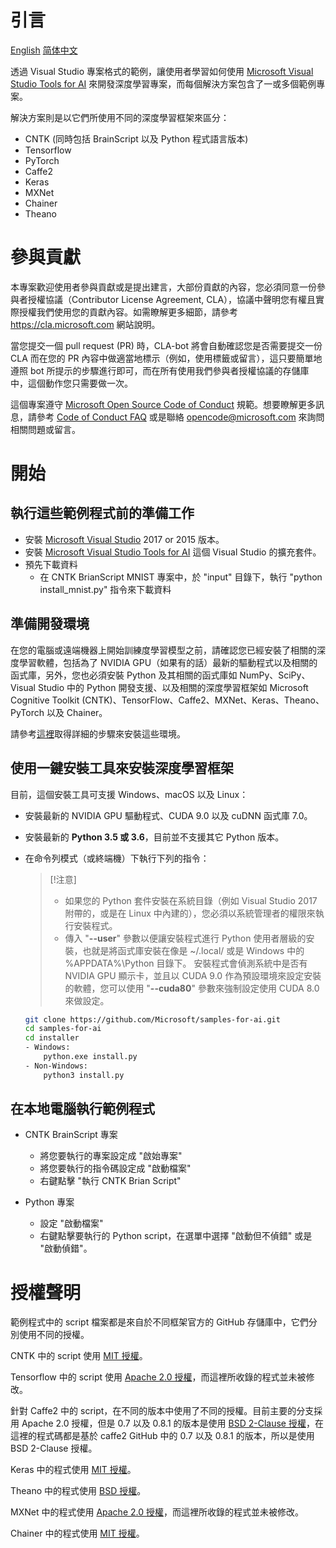 # 引言

[English](/README.md) [简体中文](/zh-hans/README.md)

透過 Visual Studio 專案格式的範例，讓使用者學習如何使用 [Microsoft Visual Studio Tools for AI](https://github.com/Microsoft/vs-tools-for-ai) 來開發深度學習專案，而每個解決方案包含了一或多個範例專案。

解決方案則是以它們所使用不同的深度學習框架來區分：
- CNTK (同時包括 BrainScript 以及 Python 程式語言版本)
- Tensorflow
- PyTorch
- Caffe2
- Keras
- MXNet
- Chainer
- Theano

# 參與貢獻

本專案歡迎使用者參與貢獻或是提出建言，大部份貢獻的內容，您必須同意一份參與者授權協議（Contributor License Agreement, CLA），協議中聲明您有權且實際授權我們使用您的貢獻內容。如需瞭解更多細節，請參考
https://cla.microsoft.com 網站說明。

當您提交一個 pull request (PR) 時，CLA-bot 將會自動確認您是否需要提交一份 CLA 而在您的 PR 內容中做適當地標示（例如，使用標籤或留言），這只要簡單地遵照 bot 所提示的步驟進行即可，而在所有使用我們參與者授權協議的存儲庫中，這個動作您只需要做一次。

這個專案遵守 [Microsoft Open Source Code of Conduct](https://opensource.microsoft.com/codeofconduct/) 規範。想要瞭解更多訊息，請參考 [Code of Conduct FAQ](https://opensource.microsoft.com/codeofconduct/faq/)
或是聯絡 [opencode@microsoft.com](mailto:opencode@microsoft.com) 來詢問相關問題或留言。

# 開始

## 執行這些範例程式前的準備工作
- 安裝 [Microsoft Visual Studio](https://www.visualstudio.com/) 2017 or 2015 版本。
- 安裝 [Microsoft Visual Studio Tools for AI](https://github.com/Microsoft/vs-tools-for-ai) 這個 Visual Studio 的擴充套件。
- 預先下載資料
    - 在 CNTK BrianScript MNIST 專案中，於 "input" 目錄下，執行 "python install_mnist.py" 指令來下載資料

## 準備開發環境
在您的電腦或遠端機器上開始訓練度學習模型之前，請確認您已經安裝了相關的深度學習軟體，包括為了 NVIDIA GPU（如果有的話）最新的驅動程式以及相關的函式庫，另外，您也必須安裝 Python 及其相關的函式庫如 NumPy、SciPy、Visual Studio 中的 Python 開發支援、以及相關的深度學習框架如 Microsoft Cognitive Toolkit (CNTK)、TensorFlow、Caffe2、MXNet、Keras、Theano、PyTorch 以及 Chainer。

請參考[這裡](https://github.com/Microsoft/vs-tools-for-ai/blob/master/docs/prepare-localmachine.md)取得詳細的步驟來安裝這些環境。

## 使用一鍵安裝工具來安裝深度學習框架

目前，這個安裝工具可支援 Windows、macOS 以及 Linux：

- 安裝最新的 NVIDIA GPU 驅動程式、CUDA 9.0 以及 cuDNN 函式庫 7.0。
- 安裝最新的 **Python 3.5 或 3.6**，目前並不支援其它 Python 版本。
- 在命令列模式（或終端機）下執行下列的指令：
   > [!注意]
   >
   > - 如果您的 Python 套件安裝在系統目錄（例如 Visual Studio 2017 附帶的，或是在 Linux 中內建的），您必須以系統管理者的權限來執行安裝程式。
   > - 傳入 "**--user**" 參數以便讓安裝程式進行 Python 使用者層級的安裝，也就是將函式庫安裝在像是 ~/.local/ 或是 Windows 中的 %APPDATA%\Python 目錄下。
   > 安裝程式會偵測系統中是否有 NVIDIA GPU 顯示卡，並且以 CUDA 9.0 作為預設環境來設定安裝的軟體，您可以使用 "**--cuda80**" 參數來強制設定使用 CUDA 8.0 來做設定。
   
   ```bash
   git clone https://github.com/Microsoft/samples-for-ai.git
   cd samples-for-ai
   cd installer
   - Windows:
       python.exe install.py
   - Non-Windows:
       python3 install.py
   ```

## 在本地電腦執行範例程式

- CNTK BrainScript 專案
    - 將您要執行的專案設定成 "啟始專案"
    - 將您要執行的指令碼設定成 "啟動檔案"
    - 右鍵點擊 "執行 CNTK Brian Script"

- Python 專案
    - 設定 "啟動檔案"
    - 右鍵點擊要執行的 Python script，在選單中選擇 "啟動但不偵錯" 或是 "啟動偵錯"。


# 授權聲明

範例程式中的 script 檔案都是來自於不同框架官方的 GitHub 存儲庫中，它們分別使用不同的授權。

CNTK 中的 script 使用 [MIT 授權](https://en.wikipedia.org/wiki/MIT_License)。

Tensorflow 中的 script 使用 [Apache 2.0 授權](https://en.wikipedia.org/wiki/Apache_License#Version_2.0)，而這裡所收錄的程式並未被修改。

針對 Caffe2 中的 script，在不同的版本中使用了不同的授權。目前主要的分支採用 Apache 2.0 授權，但是 0.7 以及 0.8.1 的版本是使用 [BSD 2-Clause 授權](https://github.com/caffe2/caffe2/tree/v0.8.1)，在這裡的程式碼都是基於 caffe2 GitHub 中的 0.7 以及 0.8.1 的版本，所以是使用 BSD 2-Clause 授權。

Keras 中的程式使用 [MIT 授權](https://github.com/fchollet/keras/blob/master/LICENSE)。

Theano 中的程式使用 [BSD 授權](https://en.wikipedia.org/wiki/BSD_licenses)。

MXNet 中的程式使用 [Apache 2.0 授權](https://en.wikipedia.org/wiki/Apache_License#Version_2.0)，而這裡所收錄的程式並未被修改。

Chainer 中的程式使用 [MIT 授權](https://github.com/chainer/chainer/blob/master/LICENSE)。